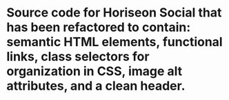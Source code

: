 # Source code for Horiseon Social that has been refactored to contain: semantic HTML elements, functional links, class selectors for organization in CSS, image alt attributes, and a clean header.
